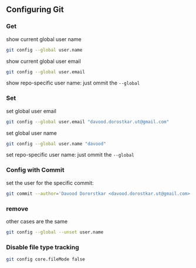 ## Configuring Git

### Get

show current global user name

```bash
git config --global user.name
```

show current global user email

```bash
git config --global user.email
```

show repo-specific user name: just ommit the `--global`

### Set

set global user email

```bash
git config --global user.email "davood.dorostkar.ut@gmail.com"
```

set global user name

```bash
git config --global user.name "davood"
```

set repo-specific user name: just ommit the `--global`

### Config with Commit
set the user for the specific commit:
```bash
git commit --author='Davood Dororstkar <davood.dorostkar.ut@gmail.com>' -m 'fix: issue with controller'
```

### remove

other cases are the same

```bash
git config --global --unset user.name
```
### Disable file type tracking
```bash
git config core.fileMode false
```
